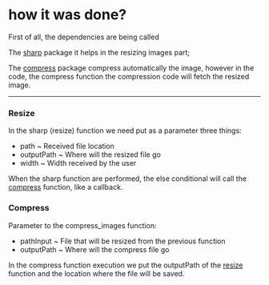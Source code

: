 # how it was done?
 First of all, the dependencies are being called

The [sharp](https://sharp.pixelplumbing.com/install) package it helps in the resizing images part;

The [compress](https://www.npmjs.com/package/compress-images) package compress automatically the image, 
however in the code, the compress function the compression code will fetch the resized image.

---

### Resize

In the sharp (resize) function we need put as a parameter three things:
 - path ~ Received file location
 - outputPath ~ Where will the resized file go
 - width ~ Width received by the user

When the sharp function are performed, the else conditional will call the [compress](https://www.npmjs.com/package/compress-images) function, like a 
callback. 

### Compress

Parameter to the compress_images function:
 - pathInput ~ File that will be resized from the previous function
 - outputPath ~ Where will the compress file go
 
 In the compress function execution we put the outputPath of the [resize](https://sharp.pixelplumbing.com/install) function and the 
 location where the file will be saved.



